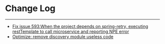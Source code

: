 # Change Log
---

- [Fix issue 593:When the project depends on spring-retry, executing restTemplate to call microservice and reporting NPE error](https://github.com/Tencent/spring-cloud-tencent/pull/594)
- [Optimize: remove discovery module useless code](https://github.com/Tencent/spring-cloud-tencent/pull/595)
